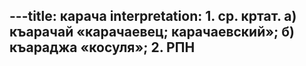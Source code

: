 ---title: карача
interpretation: 1. ср. кртат. а) къарачай «карачаевец; карачаевский»; б) къараджа «косуля»; 2. РПН
---
